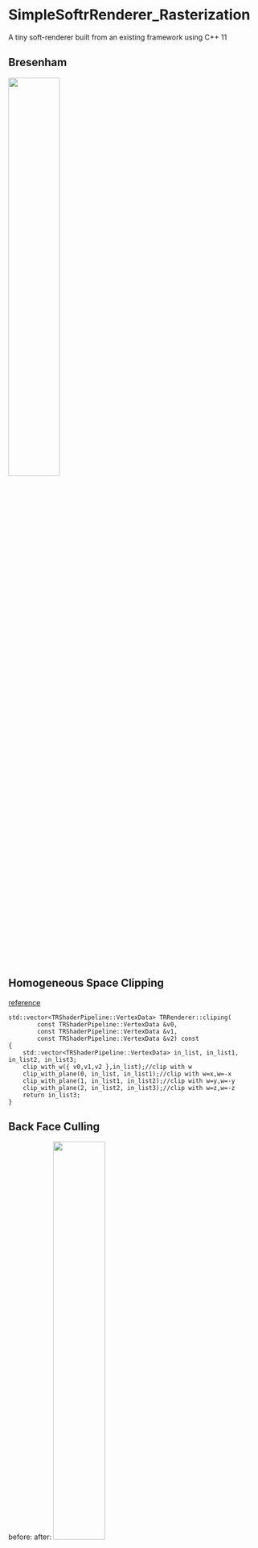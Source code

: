 # SimpleSoftrRenderer_Rasterization
A tiny soft-renderer built from an existing  framework using C++ 11

## Bresenham
<img src="https://github.com/laceyliao/SimpleSoftrRenderer_Rasterization/tree/master/images/Bresenham.png" width=45%>

## Homogeneous Space Clipping
[reference](https://zhuanlan.zhihu.com/p/162190576)
```
std::vector<TRShaderPipeline::VertexData> TRRenderer::cliping(
		const TRShaderPipeline::VertexData &v0,
		const TRShaderPipeline::VertexData &v1,
		const TRShaderPipeline::VertexData &v2) const
{
    std::vector<TRShaderPipeline::VertexData> in_list, in_list1, in_list2, in_list3;
    clip_with_w({ v0,v1,v2 },in_list);//clip with w
    clip_with_plane(0, in_list, in_list1);//clip with w=x,w=-x
    clip_with_plane(1, in_list1, in_list2);//clip with w=y,w=-y
    clip_with_plane(2, in_list2, in_list3);//clip with w=z,w=-z
	return in_list3;
}
```

## Back Face Culling
before:                                                                         after:
<img src="https://github.com/laceyliao/SimpleSoftrRenderer_Rasterization/tree/master/images/noculledfaces.png" width=45%>  <img src="https://github.com/laceyliao/SimpleSoftrRenderer_Rasterization/tree/master/images/culledfaces.png" width=45%>  

## Triangle filling based on Edge-function with 4$\times$MSAA
<img src="https://github.com/laceyliao/SimpleSoftrRenderer_Rasterization/tree/master/imagesrasterizeMSAA.png" width=45%>

## Acknowledgements
The framework is derived from ZeusYang's [TinySoftRenderer](https://github.com/ZeusYang/TinySoftRenderer/tree/master).
